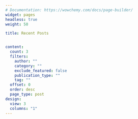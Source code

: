 ```yaml
---
# Documentation: https://wowchemy.com/docs/page-builder/
widget: pages
headless: true
weight: 50

title: Recent Posts


content:
  count: 3
  filters:
    author: ""
    category: ""
    exclude_featured: false
    publication_type: ""
    tag: ""
  offset: 0
  order: desc
  page_type: post
design:
  view: 3
  columns: "1"
---
```

